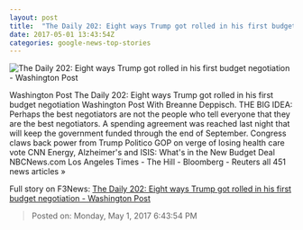 ```yaml
---
layout: post
title:  "The Daily 202: Eight ways Trump got rolled in his first budget negotiation - Washington Post"
date: 2017-05-01 13:43:54Z
categories: google-news-top-stories
---
```


![The Daily 202: Eight ways Trump got rolled in his first budget negotiation - Washington Post](https://images.washingtonpost.com/?url=https://palomaimages.washingtonpost.com/pr2/b858ffffd77a6aa5e61298775287620f-4056-2704-Trump_6903597c53.jpg&w=1484&op=resize&opt=1&filter=antialias)

Washington Post The Daily 202: Eight ways Trump got rolled in his first budget negotiation Washington Post With Breanne Deppisch. THE BIG IDEA: Perhaps the best negotiators are not the people who tell everyone that they are the best negotiators. A spending agreement was reached last night that will keep the government funded through the end of September. Congress claws back power from Trump Politico GOP on verge of losing health care vote CNN Energy, Alzheimer's and ISIS: What's in the New Budget Deal NBCNews.com Los Angeles Times - The Hill - Bloomberg - Reuters all 451 news articles »


Full story on F3News: [The Daily 202: Eight ways Trump got rolled in his first budget negotiation - Washington Post](http://www.f3nws.com/n/bUTUjC)

> Posted on: Monday, May 1, 2017 6:43:54 PM
